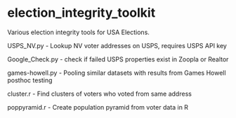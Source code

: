 # election_integrity_toolkit

Various election integrity tools for USA Elections.

USPS_NV.py - Lookup NV voter addresses on USPS, requires USPS API key

Google_Check.py - check if failed USPS properties exist in Zoopla or Realtor

games-howell.py - Pooling similar datasets with results from Games Howell posthoc testing

cluster.r - Find clusters of voters who voted from same address

poppyramid.r - Create population pyramid from voter data in R 
